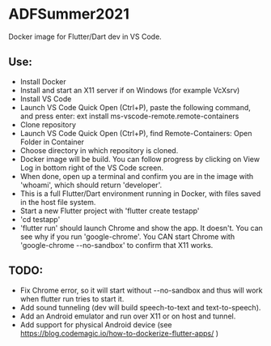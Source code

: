 # ADFSummer2021

Docker image for Flutter/Dart dev in VS Code.

## Use:
* Install Docker
* Install and start an X11 server if on Windows (for example VcXsrv)
* Install VS Code
* Launch VS Code Quick Open (Ctrl+P), paste the following command, and press enter: ext install ms-vscode-remote.remote-containers
* Clone repository
* Launch VS Code Quick Open (Ctrl+P), find Remote-Containers: Open Folder in Container
* Choose directory in which repository is cloned.
* Docker image will be build. You can follow progress by clicking on View Log in bottom right of the VS Code screen.
* When done, open up a terminal and confirm you are in the image with 'whoami', which should return 'developer'.
* This is a full Flutter/Dart environment running in Docker, with files saved in the host file system.
* Start a new Flutter project with 'flutter create testapp'
* 'cd testapp'
* 'flutter run' should launch Chrome and show the app. It doesn't. You can see why if you run 'google-chrome'. You CAN start Chrome with 'google-chrome --no-sandbox' to confirm that X11 works.

## TODO: 
* Fix Chrome error, so it will start without --no-sandbox and thus will work when flutter run tries to start it.
* Add sound tunneling (dev will build speech-to-text and text-to-speech).
* Add an Android emulator and run over X11 or on host and tunnel.
* Add support for physical Android device (see https://blog.codemagic.io/how-to-dockerize-flutter-apps/ )

